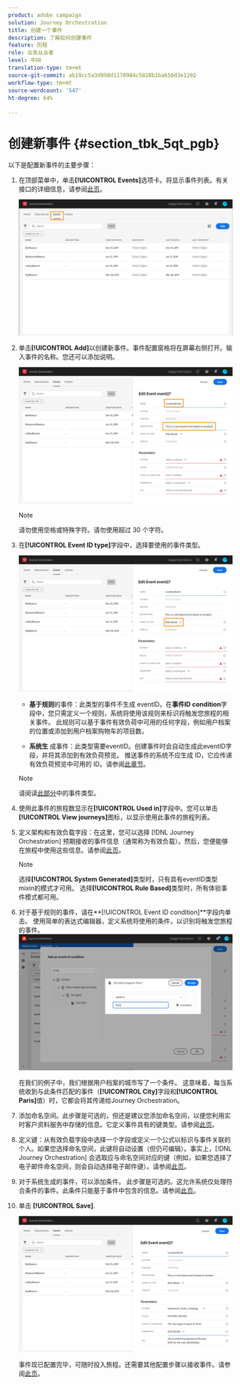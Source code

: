 ```yaml
---
product: adobe campaign
solution: Journey Orchestration
title: 创建一个事件
description: 了解如何创建事件
feature: 历程
role: 业务从业者
level: 中间
translation-type: tm+mt
source-git-commit: ab19cc5a3d998d1178984c5028b1ba650d3e1292
workflow-type: tm+mt
source-wordcount: '547'
ht-degree: 64%

---
```



# 创建新事件 {#section_tbk_5qt_pgb}

以下是配置新事件的主要步骤：

1. 在顶部菜单中，单击&#x200B;**[!UICONTROL Events]**&#x200B;选项卡。将显示事件列表。有关接口的详细信息，请参阅[此页](../about/user-interface.md)。

   ![](../assets/journey5.png)

1. 单击&#x200B;**[!UICONTROL Add]**&#x200B;以创建新事件。事件配置窗格将在屏幕右侧打开。输入事件的名称。您还可以添加说明。

   ![](../assets/journey6.png)

   >[!NOTE]
   >
   >请勿使用空格或特殊字符。请勿使用超过 30 个字符。

1. 在&#x200B;**[!UICONTROL Event ID type]**&#x200B;字段中，选择要使用的事件类型。

   ![](../assets/journey6bis.png)

   * **基于规则**&#x200B;的事件：此类型的事件不生成 eventID。在&#x200B;**事件ID condition**&#x200B;字段中，您只需定义一个规则，系统将使用该规则来标识将触发您旅程的相关事件。 此规则可以基于事件有效负荷中可用的任何字段，例如用户档案的位置或添加到用户档案购物车的项目数。

   * **系统生** 成事件：此类型需要eventID。创建事件时会自动生成此eventID字段，并将其添加到有效负荷预览。 推送事件的系统不应生成 ID，它应传递有效负荷预览中可用的 ID。请参阅[此章节](../event/previewing-the-payload.md)。
   >[!NOTE]
   >
   >请阅读[此部分](../event/about-events.md)中的事件类型。
1. 使用此事件的旅程数显示在&#x200B;**[!UICONTROL Used in]**&#x200B;字段中。您可以单击 **[!UICONTROL View journeys]**&#x200B;图标，以显示使用此事件的旅程列表。
1. 定义架构和有效负载字段：在这里，您可以选择 [!DNL Journey Orchestration] 预期接收的事件信息（通常称为有效负载）。然后，您便能够在旅程中使用这些信息。请参阅[此页](../event/defining-the-payload-fields.md)。
   >[!NOTE]
   >
   >选择&#x200B;**[!UICONTROL System Generated]**&#x200B;类型时，只有具有eventID类型mixin的模式才可用。 选择&#x200B;**[!UICONTROL Rule Based]**&#x200B;类型时，所有体验事件模式都可用。

1. 对于基于规则的事件，请在&#x200B;**[!UICONTROL Event ID condition]**字段内单击。 使用简单的表达式编辑器，定义系统将使用的条件，以识别将触发您旅程的事件。
   ![](../assets/alpha-event6.png)

   在我们的例子中，我们根据用户档案的城市写了一个条件。 这意味着，每当系统收到与此条件匹配的事件（**[!UICONTROL City]**&#x200B;字段和&#x200B;**[!UICONTROL Paris]**&#x200B;值）时，它都会将其传递给Journey Orchestration。

1. 添加命名空间。此步骤是可选的，但还是建议您添加命名空间，以便您利用实时客户资料服务中存储的信息。它定义事件具有的键类型。请参阅[此页](../event/selecting-the-namespace.md)。
1. 定义键：从有效负载字段中选择一个字段或定义一个公式以标识与事件关联的个人。如果您选择命名空间，此键将自动设置（但仍可编辑）。事实上，[!DNL Journey Orchestration] 会选取应与命名空间对应的键（例如，如果您选择了电子邮件命名空间，则会自动选择电子邮件键）。请参阅[此页](../event/defining-the-event-key.md)。
1. 对于系统生成的事件，可以添加条件。 此步骤是可选的。这允许系统仅处理符合条件的事件。此条件只能基于事件中包含的信息。请参阅[此页](../event/adding-a-condition.md)。
1. 单击 **[!UICONTROL Save]**.

   ![](../assets/journey7.png)

   事件现已配置完毕，可随时投入旅程。还需要其他配置步骤以接收事件。请参阅[此页](../event/additional-steps-to-send-events-to-journey-orchestration.md)。
